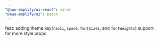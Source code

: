 ```yaml
---
"@aws-amplify/ui-react": minor
"@aws-amplify/ui": patch
---
```


feat: adding theme key(`radii`, `space`, `fontSizes`, and `fontWeights`) support for more style props
